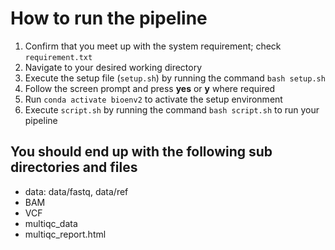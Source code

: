# How to run the pipeline
1. Confirm that you meet up with the system requirement; check `requirement.txt`
2. Navigate to your desired working directory
3. Execute the setup file (`setup.sh`) by running the command `bash setup.sh`
4. Follow the screen prompt and press **yes** or **y** where required
5. Run `conda activate bioenv2` to activate the setup environment
6. Execute `script.sh` by running the command `bash script.sh` to run your pipeline

## You should end up with the following sub directories and files
- data: data/fastq, data/ref
- BAM
- VCF
- multiqc_data
- multiqc_report.html
